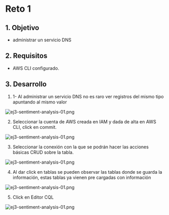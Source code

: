 # Reto 1

## 1. Objetivo 
+ administrar un servicio DNS 

## 2. Requisitos 
- AWS CLI configurado.

## 3. Desarrollo 

1. 1- Al administrar un servicio DNS no es raro ver registros del mismo tipo apuntando al mismo valor

![ej3-sentiment-analysis-01.png](img/1.png)


2. Seleccionar la cuenta de AWS creada en IAM y dada de alta en AWS CLI, click en commit.

![ej3-sentiment-analysis-01.png](img/2.png)

3. Seleccionar la conexión con la que se podrán hacer las acciones básicas CRUD sobre la tabla.

![ej3-sentiment-analysis-01.png](img/3.png)

4. Al dar click en tablas se pueden observar las tablas donde se guarda la información, estas tablas ya vienen pre cargadas con información

![ej3-sentiment-analysis-01.png](img/4.png)

5. Click en Editor CQL

![ej3-sentiment-analysis-01.png](img/5.png)